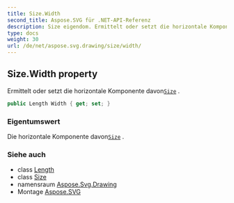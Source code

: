 ```yaml
---
title: Size.Width
second_title: Aspose.SVG für .NET-API-Referenz
description: Size eigendom. Ermittelt oder setzt die horizontale Komponente davonSize .
type: docs
weight: 30
url: /de/net/aspose.svg.drawing/size/width/
---
```

## Size.Width property

Ermittelt oder setzt die horizontale Komponente davon[`Size`](../) .

```csharp
public Length Width { get; set; }
```

### Eigentumswert

Die horizontale Komponente davon[`Size`](../) .

### Siehe auch

* class [Length](../../length/)
* class [Size](../)
* namensraum [Aspose.Svg.Drawing](../../size/)
* Montage [Aspose.SVG](../../../)


